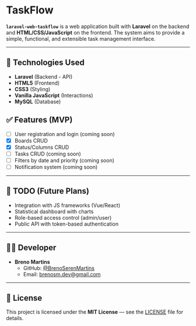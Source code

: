 
# TaskFlow

**`laravel-web-taskflow`** is a web application built with **Laravel** on the backend and **HTML/CSS/JavaScript** on the frontend. The system aims to provide a simple, functional, and extensible task management interface.

---

## 🚀 Technologies Used

- **Laravel** (Backend - API)
- **HTML5** (Frontend)
- **CSS3** (Styling)
- **Vanilla JavaScript** (Interactions)
- **MySQL** (Database)

## ✅ Features (MVP)

- [ ] User registration and login (coming soon)
- [x] Boards CRUD
- [x] Status/Columns CRUD
- [ ] Tasks CRUD (coming soon)
- [ ] Filters by date and priority (coming soon)
- [ ] Notification system (coming soon)

---

## 📌 TODO (Future Plans)

- Integration with JS frameworks (Vue/React)
- Statistical dashboard with charts
- Role-based access control (admin/user)
- Public API with token-based authentication

---

## 🧑‍💻 Developer

- **Breno Martins**
  - GitHub: [@BrenoSerenMartins](https://github.com/BrenoSerenMartins)
  - Email: brenosm.dev@gmail.com

---

## 📝 License

This project is licensed under the **MIT License** — see the [LICENSE](LICENSE) file for details.
